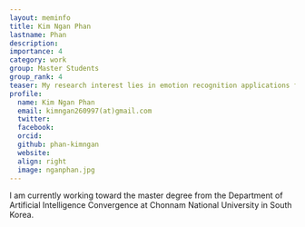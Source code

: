 ```yaml
---
layout: meminfo
title: Kim Ngan Phan
lastname: Phan
description:
importance: 4
category: work
group: Master Students
group_rank: 4
teaser: My research interest lies in emotion recognition applications for education and health. I am currently working on multimodal bio-signals and video fusion for complex emotions at the PR Lab.
profile:
  name: Kim Ngan Phan
  email: kimngan260997(at)gmail.com
  twitter:
  facebook:
  orcid:
  github: phan-kimngan
  website:
  align: right
  image: nganphan.jpg
---
```


I am currently working toward the master degree from the Department of Artificial Intelligence Convergence at Chonnam National University in South Korea.

